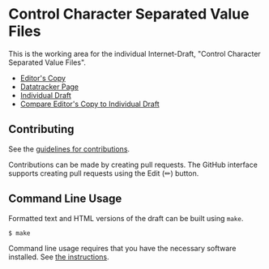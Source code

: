 # Control Character Separated Value Files

This is the working area for the individual Internet-Draft, "Control Character Separated Value Files".

* [Editor's Copy](https://oldgrognard.github.io/ccsv-id/#go.draft-rankin-ccsv.html)
* [Datatracker Page](https://datatracker.ietf.org/doc/draft-rankin-ccsv)
* [Individual Draft](https://datatracker.ietf.org/doc/html/draft-rankin-ccsv)
* [Compare Editor's Copy to Individual Draft](https://oldgrognard.github.io/ccsv-id/#go.draft-rankin-ccsv.diff)


## Contributing

See the
[guidelines for contributions](https://github.com/oldgrognard/ccsv-id/blob/main/CONTRIBUTING.md).

Contributions can be made by creating pull requests.
The GitHub interface supports creating pull requests using the Edit (✏) button.


## Command Line Usage

Formatted text and HTML versions of the draft can be built using `make`.

```sh
$ make
```

Command line usage requires that you have the necessary software installed.  See
[the instructions](https://github.com/martinthomson/i-d-template/blob/main/doc/SETUP.md).

